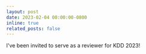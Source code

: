 ```yaml
---
layout: post
date: 2023-02-04 00:00:00-0800
inline: true
related_posts: false
---
```


I've been invited to serve as a reviewer for KDD 2023!
